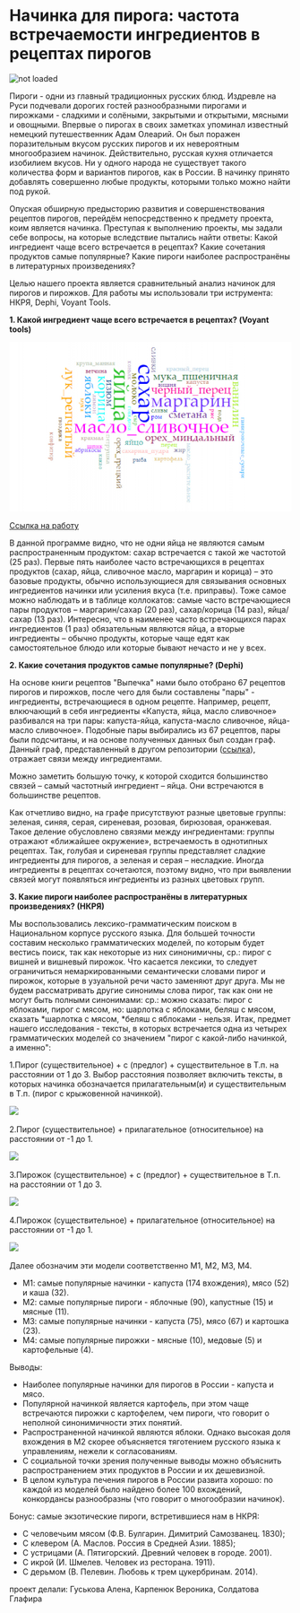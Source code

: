 # Начинка для пирога: частота встречаемости ингредиентов в рецептах пирогов

![not loaded](https://www.google.com/url?sa=i&source=images&cd=&ved=2ahUKEwiziaTQq9LiAhWbxMQBHbYVBdQQjRx6BAgBEAU&url=http%3A%2F%2Fdiscovery-russia.ru%2Fkitchens%2Fpirogi.html&psig=AOvVaw3Jx_1QF7tqZGEZwcf7d2Hl&ust=1559824065082737)

  Пироги - одни из главный традиционных русских блюд. Издревле на Руси подчевали дорогих гостей разнообразными пирогами и пирожками - сладкими и солёными, закрытыми и открытыми, мясными и овощными. Впервые о пирогах в своих заметках упоминал известный немецкий путешественник Адам Олеарий. Он был поражен поразительным вкусом русских пирогов и их невероятным многообразием начинок.  Действительно, русская кухня отличается изобилием вкусов. Ни у одного народа не существует такого количества форм и вариантов пирогов, как в России. В начинку принято добавлять совершенно любые продукты, которыми только можно найти под рукой. 
  
  Опуская обширную предысторию развития и совершенствования рецептов пирогов, перейдём непосредственно к предмету проекта, коим является начинка. Преступая к выполнению проекты, мы задали себе вопросы, на которые вследствие пытались найти ответы: Какой ингредиент чаще всего встречается в рецептах? Какие сочетания продуктов самые популярные? Какие пироги наиболее распространёны в литературных произведениях? 
  
  Целью нашего проекта является сравнительный анализ начинок для пирогов и пирожков. Для работы мы использовали три иструмента: НКРЯ, Dephi, Voyant Tools.
  
**1.	Какой ингредиент чаще всего встречается в рецептах? (Voyant tools)**

![not loaded](y_fe58e631a3.jpg)

[Ссылка на работу](https://voyant-tools.org/?corpus=6641927f4db02a0cba71a2f4386dcad5) 

  В данной программе видно, что не одни яйца не являются самым распространенным продуктом: сахар встречается с такой же частотой (25 раз). Первые пять наиболее часто встречающихся в рецептах продуктов (сахар, яйца, сливочное масло, маргарин и корица) – это базовые продукты, обычно использующиеся для связывания основных ингредиентов начинки или усиления вкуса (т.е. приправы). Тоже самое можно наблюдать и в таблице коллокатов: самые часто встречающиеся пары продуктов – маргарин/сахар (20 раз), сахар/корица (14 раз), яйца/сахар (13 раз). Интересно, что в наименее часто встречающихся парах ингредиентов (1 раз) обязательным являются яйца, а вторые ингредиенты – обычно продукты, которые чаще едят как самостоятельное блюдо или которые бывают нечасто и не у всех.
  
**2.	Какие сочетания продуктов самые популярные? (Dephi)**

  На основе книги рецептов "Выпечка" нами было отобрано 67 рецептов пирогов и пирожков, после чего для были составлены "пары" - ингредиенты, встречающиеся в одном рецепте. Например, рецепт, влкючающий в себя ингредиенты «Капуста, яйца, масло сливочное» разбивался на три пары: капуста-яйца, капуста-масло сливочное, яйца-масло сливочное». Подобные пары выбирались из 67 рецептов, пары были подсчитаны, и на основе полученных данных был создан граф. Данный граф, представленный в другом репозитории ([ссылка](https://guskovaas17.github.io/network_pirogi/)), отражает связи между ингредиентами. 
  
  Можно заметить большую точку, к которой сходится большинство связей – самый частотный ингредиент – яйца. Они встречаются в большинстве рецептов.
  
  Как отчетливо видно, на графе присутствуют разные цветовые группы: зеленая, синяя, серая, сиреневая, розовая, бирюзовая, оранжевая. Такое деление обусловлено связями между ингредиентами: группы отражают «ближайшее окружение», встречаемость в однотипных рецептах. Так, голубая и сиреневая группы представляет сладкие ингредиенты для пирогов, а зеленая и серая – несладкие. Иногда ингредиенты в рецептах сочетаются, поэтому видно, что при выявлении связей могут появляться ингредиенты из разных цветовых групп. 

**3.	Какие пироги наиболее распространёны в литературных произведениях? (НКРЯ)**

Мы воспользовались лексико-грамматическим поиском в Национальном корпусе русского языка. Для большей точности составим несколько грамматических моделей, по которым будет вестись поиск, так как некоторые из них синонимичны, ср.: пирог с вишней и вишневый пирожок. Что касается лексики, то следует ограничиться немаркированными семантически словами пирог и пирожок, которые в узуальной речи часто заменяют друг друга. Мы не будем рассматривать другие синонимы слова пирог, так как они не могут быть полными синонимами: ср.: можно сказать: пирог с яблоками, пирог с мясом, но: шарлотка с яблоками, беляш с мясом, сказать *шарлотка с мясом, *беляш с яблоками - нельзя.
Итак, предмет нашего исследования - тексты, в которых встречается одна из четырех грамматических моделей со значением "пирог с какой-либо начинкой, а именно":

1.Пирог (существительное) + с (предлог) + существительное в Т.п. на расстоянии от 1 до 3. Выбор расстояния позволяет включить тексты, в которых начинка обозначается прилагательным(и) и существительным в Т.п. (пирог с крыжовенной начинкой).

![](https://lh4.googleusercontent.com/ETj_6YtF6bYMqbpld2Vw0BymU2pyuGvFpDaPSxBG9DlMPPTFWpqcSAXQO1qSIkK-MBwfb4qDjG0noSFQa-WlO3TPsNSZWeqEFnflpHhr5XsNcm2ogRzv0Ooak0o0dBkvgS1OX3h2)


2.Пирог (существительное) + прилагательное (относительное) на расстоянии от -1 до 1.

![](https://lh3.googleusercontent.com/Z6hb1dRPgzO4xgf5GiQtwpd2_UJK56NVXCTk5d_MHvkPB9ag2sn-flOa4dUrh4vkDv8G41zgCaKCHC0UHzmEnn8jwTpmL4FDugEUZRp6zdz2JVpdk5AtoYWtsMDeJtVsCz1jyY-E)


3.Пирожок (существительное) + с (предлог) + существительное в Т.п. на расстоянии от 1 до 3.

![](https://lh6.googleusercontent.com/m_dMzk0bEuNEFobNKD7KxIjnq6-FbRht_nGO19DB_PZNkUGm8taA2O4ogdpFdgnetBrujOR_sQ_mP8tJCPmtqpJVoLwfJLjKxRiGwAX-jcgbYL6DS6ITCpGb2ELQ35z2zH-BFxIi)


4.Пирожок (существительное) + прилагательное (относительное) на расстоянии от -1 до 1.

![](https://lh4.googleusercontent.com/W15VPjpl4DIXUa7Nmbej_Tlr9GtHvfr2ghqLBxRKV308K5iCxBWnwA0F47AlcqnkIfuqZOZgitGNi92z3yCCNG0htbx3Ya_gHp8uSE8aI-G2nLMLN7fKwQiCqe-8mD9a8Zr0NSUg)


Далее обозначим эти модели соответственно М1, М2, М3, М4.
* М1: самые популярные начинки - капуста (174 вхождения), мясо (52) и каша (32).
* М2: самые популярные пироги - яблочные (90), капустные (15) и мясные (11).
* М3: самые популярные начинки - капуста (75), мясо (67) и картошка (23).
* М4: самые популярные пирожки - мясные (10), медовые (5) и картофельные (4).

Выводы: 
* Наиболее популярные начинки для пирогов в России - капуста и мясо.
* Популярной начинкой является картофель, при этом чаще встречаются пирожки с картофелем, чем пироги, что говорит о неполной синонимичности этих понятий.
* Распространенной начинкой являются яблоки. Однако высокая доля вхождения в М2 скорее объясняется тяготением русского языка к управлениям, нежели к согласованиям.
* С социальной точки зрения полученные выводы можно объяснить распространением этих продуктов в России и их дешевизной.
* В целом культура печения пирогов в России развита хорошо: по каждой из моделей было найдено более 100 вхождений, конкордансы разнообразны (что говорит о многообразии начинок).

Бонус: самые экзотические пироги, встретившиеся нам в НКРЯ:
* С человечьим мясом (Ф.В. Булгарин. Димитрий Самозванец. 1830);
* С клевером (А. Маслов. Россия в Средней Азии. 1885);
* С устрицами (А. Пятигорский. Древний человек в городе. 2001).
* С икрой (И. Шмелев. Человек из ресторана. 1911).
* С дерьмом (В. Пелевин. Любовь к трем цукербринам. 2014).














проект делали: Гуськова Алена, Карпенюк Вероника, Солдатова Глафира

